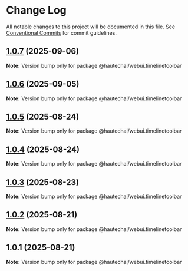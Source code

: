 # Change Log

All notable changes to this project will be documented in this file.
See [Conventional Commits](https://conventionalcommits.org) for commit guidelines.

## [1.0.7](https://github.com/HautechAI/webui/compare/@hautechai/webui.timelinetoolbar@1.0.6...@hautechai/webui.timelinetoolbar@1.0.7) (2025-09-06)

**Note:** Version bump only for package @hautechai/webui.timelinetoolbar

## [1.0.6](https://github.com/HautechAI/webui/compare/@hautechai/webui.timelinetoolbar@1.0.5...@hautechai/webui.timelinetoolbar@1.0.6) (2025-09-05)

**Note:** Version bump only for package @hautechai/webui.timelinetoolbar

## [1.0.5](https://github.com/HautechAI/webui/compare/@hautechai/webui.timelinetoolbar@1.0.4...@hautechai/webui.timelinetoolbar@1.0.5) (2025-08-24)

**Note:** Version bump only for package @hautechai/webui.timelinetoolbar

## [1.0.4](https://github.com/HautechAI/webui/compare/@hautechai/webui.timelinetoolbar@1.0.3...@hautechai/webui.timelinetoolbar@1.0.4) (2025-08-24)

**Note:** Version bump only for package @hautechai/webui.timelinetoolbar

## [1.0.3](https://github.com/HautechAI/webui/compare/@hautechai/webui.timelinetoolbar@1.0.2...@hautechai/webui.timelinetoolbar@1.0.3) (2025-08-23)

**Note:** Version bump only for package @hautechai/webui.timelinetoolbar

## [1.0.2](https://github.com/HautechAI/webui/compare/@hautechai/webui.timelinetoolbar@1.0.1...@hautechai/webui.timelinetoolbar@1.0.2) (2025-08-21)

**Note:** Version bump only for package @hautechai/webui.timelinetoolbar

## 1.0.1 (2025-08-21)

**Note:** Version bump only for package @hautechai/webui.timelinetoolbar
